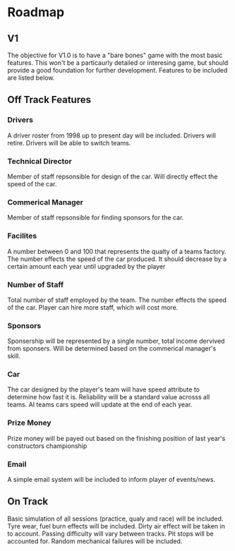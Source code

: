 # Roadmap

## V1

The objective for V1.0 is to have a "bare bones" game with the most basic features. This won't be a particaurly detailed or interesing game, but should provide a good foundation for further development. Features to be included are listed below.


## Off Track Features

### Drivers

A driver roster from 1998 up to present day will be included. Drivers will retire. Drivers will be able to switch teams.

### Technical Director

Member of staff repsonsible for design of the car. Will directly effect the speed of the car.

### Commerical Manager

Member of staff repsonsible for finding sponsors for the car.

### Facilites

A number between 0 and 100 that represents the qualty of a teams factory. The number effects the speed of the car produced. It should decrease by a certain amount each year until upgraded by the player

### Number of Staff

Total number of staff employed by the team. The number effects the speed of the car. Player can hire more staff, which will cost more.

### Sponsors

Sponsership will be represented by a single number, total income dervived from sponsers. Will be determined based on the commerical manager's skill.

### Car

The car designed by the player's team will have speed attribute to determine how fast it is. Reliability will be a standard value acrosss all teams. AI teams cars speed will update at the end of each year.

### Prize Money

Prize money will be payed out based on the finishing position of last year's constructors championship

### Email
A simple email system will be included to inform player of events/news.

## On Track

Basic simulation of all sessions (practice, qualy and race) will be included. Tyre wear, fuel burn effects will be included.
Dirty air effect will be taken in to account.
Passing difficulty will vary between tracks.
Pit stops will be accounted for.
Random mechanical failures will be included.